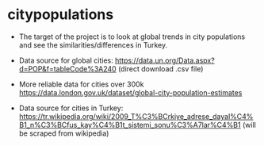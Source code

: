 # citypopulations

- The target of the project is to look at global trends in city populations and see the similarities/differences in Turkey. 

- Data source for global cities: https://data.un.org/Data.aspx?d=POP&f=tableCode%3A240 (direct download .csv file)

- More reliable data for cities over 300k https://data.london.gov.uk/dataset/global-city-population-estimates

- Data source for cities in Turkey: https://tr.wikipedia.org/wiki/2009_T%C3%BCrkiye_adrese_dayal%C4%B1_n%C3%BCfus_kay%C4%B1t_sistemi_sonu%C3%A7lar%C4%B1
(will be scraped from wikipedia)

